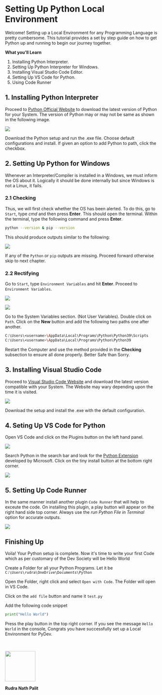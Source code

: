 # **Setting Up Python Local Environment**
Welcome! Setting up a Local Environment for any Programming Language is pretty cumbersome. This tutorial provides a set by step guide on how to get Python up and running to begin our journey together.

**What you'll Learn**
1. Installing Python Interpreter.
2. Setting Up Python Interpreter for Windows.
3. Installing Visual Studio Code Editor.
4. Setting Up VS Code for Python.
5. Using Code Runner

## **1. Installing Python Interpreter**
Proceed to [Python Official Website](https://www.python.org/downloads/) to download the latest version of Python for your System. The version of Python may or may not be same as shown in the following image.

![](res/set-up-python/python-website.jpg)

Download the Python setup and run the .exe file. Choose default configurations and install. If given an option to add Python to path, click the checkbox.

## **2. Setting Up Python for Windows**
Whenever an Interpreter/Compiler is installed in a Windows, we must inform the OS about it. Logically it should be done internally but since Windows is not a Linux, it fails.

### 2.1 Checking
Thus, we will first check whether the OS has been alerted. To do this, go to `Start`, type *cmd* and then press **Enter**. This should open the terminal. Within the terminal, type the following command and press **Enter**.

```bash
python --version & pip --version
```

This should produce outputs similar to the following:

![](res/set-up-python/ev-0.jpg)

If any of the `Python` or `pip` outputs are missing. Proceed forward otherwise skip to next chapter.

### 2.2 Rectifying
Go to `Start`, type `Environment Variables` and hit **Enter**. Proceed to `Environment Variables`. 

![](res/set-up-python/ev-2.jpg)

![](res/set-up-python/ev-3.jpg)

Go to the System Variables section. (Not User Variables). Double click on `Path`. Click on the **New** button and add the following two paths one after another.

```bash
C:\Users\<username>\AppData\Local\Programs\Python\Python39\Scripts
C:\Users\<username>\AppData\Local\Programs\Python\Python39
```

Restart the Computer and use the method provided in the **Checking** subsection to ensure all done properly. Better Safe than Sorry. 


## **3. Installing Visual Studio Code**
Proceed to [Visual Studio Code Website](https://code.visualstudio.com/) and download the latest version compatible with your System. The Website may wary depending upon the time it is visited.

![](res/set-up-python/vs-code-website.jpg)

Download the setup and install the .exe with the default configuration.

## **4. Seting Up VS Code for Python**
Open VS Code and click on the Plugins button on the left hand panel.

![](res/set-up-python/vs-code-setup-1.jpg)

Search Python in the search bar and look for the [Python Extension](https://marketplace.visualstudio.com/items?itemName=ms-python.python) developed by Microsoft. Click on the tiny install button at the bottom right corner.

![](res/set-up-python/vs-code-setup-2.jpg)

## **5. Setting Up Code Runner**
In the same manner install another plugin `Code Runner` that will help to exceute the code. On installing this plugin, a play button will appear on the right hand side top corner. Always use the *run Python File in Terminal* option for accurate outputs.

![](res/set-up-python/cr.png)


## **Finishing Up**
Voila! Your Python setup is complete. Now it's time to write your first Code which as per customary of the Dev Society will be Hello World

Create a Folder for all your Python Programs. Let it be `C:\Users\rudra\OneDrive\Documents\Python`

Open the Folder, right click and select `Open with Code`.
The Folder will open in VS Code. 

Click on the `add file` button and name it `test.py`

Add the following code snippet

```python
print("Hello World")
```
Press the play button in the top right corner. If you see the message `Hello World` in the console, Congrats you have successfully set up a Local Environment for PyDev.

<br />
<br />

<img src="./res/set-up-python/me.webp" width="100" height="100" />

<br />

**Rudra Nath Palit**

